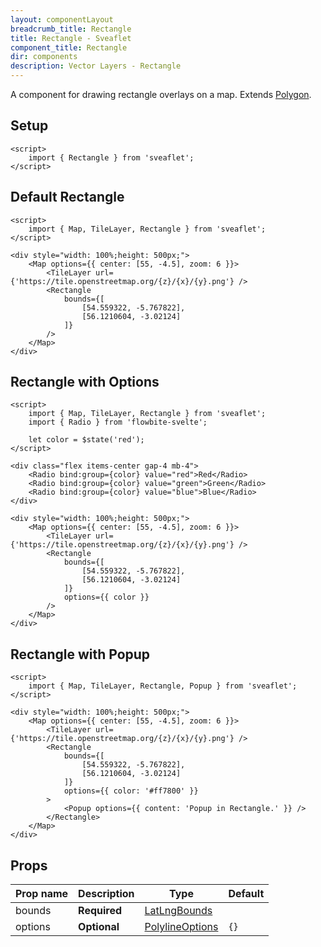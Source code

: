 ```yaml
---
layout: componentLayout
breadcrumb_title: Rectangle
title: Rectangle - Sveaflet
component_title: Rectangle
dir: components
description: Vector Layers - Rectangle
---
```


A component for drawing rectangle overlays on a map. Extends [Polygon](https://leafletjs.com/reference.html#polygon).

## Setup

```svelte example csr hideOutput
<script>
	import { Rectangle } from 'sveaflet';
</script>
```

## Default Rectangle

```svelte example csr
<script>
	import { Map, TileLayer, Rectangle } from 'sveaflet';
</script>

<div style="width: 100%;height: 500px;">
	<Map options={{ center: [55, -4.5], zoom: 6 }}>
		<TileLayer url={'https://tile.openstreetmap.org/{z}/{x}/{y}.png'} />
		<Rectangle
			bounds={[
				[54.559322, -5.767822],
				[56.1210604, -3.02124]
			]}
		/>
	</Map>
</div>
```

## Rectangle with Options

```svelte example csr
<script>
	import { Map, TileLayer, Rectangle } from 'sveaflet';
	import { Radio } from 'flowbite-svelte';

	let color = $state('red');
</script>

<div class="flex items-center gap-4 mb-4">
	<Radio bind:group={color} value="red">Red</Radio>
	<Radio bind:group={color} value="green">Green</Radio>
	<Radio bind:group={color} value="blue">Blue</Radio>
</div>

<div style="width: 100%;height: 500px;">
	<Map options={{ center: [55, -4.5], zoom: 6 }}>
		<TileLayer url={'https://tile.openstreetmap.org/{z}/{x}/{y}.png'} />
		<Rectangle
			bounds={[
				[54.559322, -5.767822],
				[56.1210604, -3.02124]
			]}
			options={{ color }}
		/>
	</Map>
</div>
```

## Rectangle with Popup

```svelte example csr
<script>
	import { Map, TileLayer, Rectangle, Popup } from 'sveaflet';
</script>

<div style="width: 100%;height: 500px;">
	<Map options={{ center: [55, -4.5], zoom: 6 }}>
		<TileLayer url={'https://tile.openstreetmap.org/{z}/{x}/{y}.png'} />
		<Rectangle
			bounds={[
				[54.559322, -5.767822],
				[56.1210604, -3.02124]
			]}
			options={{ color: '#ff7800' }}
		>
			<Popup options={{ content: 'Popup in Rectangle.' }} />
		</Rectangle>
	</Map>
</div>
```

## Props

| Prop name | Description  | Type                                                                    | Default |
| --------- | ------------ | ----------------------------------------------------------------------- | ------- |
| bounds    | **Required** | [LatLngBounds](https://leafletjs.com/reference.html#latLngbounds)       |         |
| options   | **Optional** | [PolylineOptions](https://leafletjs.com/reference.html#polyline-option) | `{}`    |
